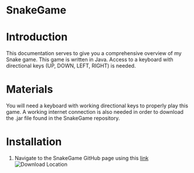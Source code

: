 # SnakeGame

# Introduction

This documentation serves to give you a comprehensive overview of my Snake game. This game is written in Java. Access to a keyboard with directional keys (UP, DOWN, LEFT, RIGHT) is needed. 


# Materials

You will need a keyboard with working directional keys to properly play this game. A working internet connection is also needed in order to download the .jar file found in the SnakeGame repository. 


# Installation

1. Navigate to the SnakeGame GitHub page using this [link](https://github.com/Coltinho10/SnakeGame) 
![Download Location](https://github.com/Coltinho10/DocumentationImages/blob/main/github.png)
